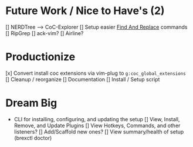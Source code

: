# Future Work / Nice to Have's (2)
[] NERDTree --> CoC-Explorer
[] Setup easier [Find And Replace](https://github.com/brooth/far.vim) commands
[] RipGrep
[] ack-vim?
[] Airline?

# Productionize
[x] Convert install coc extensions via vim-plug to `g:coc_global_extensions`
[] Cleanup / reorganize
[] Documentation
[] Install / Setup script


# Dream Big
- CLI for installing, configuring, and updating the setup
    [] View, Install, Remove, and Update Plugins
    [] View Hotkeys, Commands, and other listeners?
      [] Add/Scaffold new ones?
    [] View summary/health of setup (brexctl doctor)
